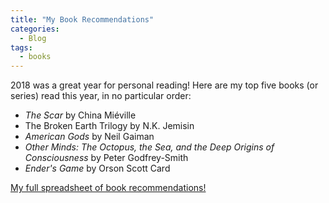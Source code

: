 ```yaml
---
title: "My Book Recommendations"
categories:
  - Blog
tags:
  - books
---
```


2018 was a great year for personal reading! Here are my top five books (or series) read this year, in no particular order:

- *The Scar* by China Miéville
- The Broken Earth Trilogy by N.K. Jemisin 
- *American Gods* by Neil Gaiman
- *Other Minds: The Octopus, the Sea, and the Deep Origins of Consciousness* by Peter Godfrey-Smith
- *Ender's Game* by Orson Scott Card

[My full spreadsheet of book recommendations!](https://docs.google.com/spreadsheets/d/1VBBQ6S69ICKcXpz_KbsIDPWjAdH2cu7TQqTrTbhixzQ/edit?usp=sharing "Serena's Book Recommendations") 